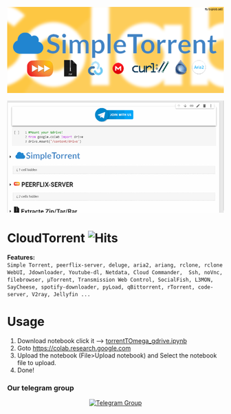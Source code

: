 <p align="center"><img src="https://raw.githubusercontent.com/fxpass/CloudTorrent/master/src/cover.png" alt="cover"></p>

![preview](https://raw.githubusercontent.com/fxpass/CloudTorrent/master/src/preview.gif)

# CloudTorrent <img src="https://hitcounter.pythonanywhere.com/count/tag.svg?url=https%3A%2F%2Fgithub.com%2Ffxpass%2FCloudTorrent" alt="Hits">

<b>Features:</b><br>
`Simple Torrent, peerflix-server, deluge, aria2, ariang, rclone, rclone WebUI, Jdownloader, Youtube-dl, Netdata, Cloud Commander, 
Ssh, noVnc, filebrowser, µTorrent, Transmission Web Control, SocialFish, L3MON, SayCheese, spotify-downloader, pyLoad, qBittorrent, rTorrent, code-server, V2ray, Jellyfin ...`


# Usage
1. Download notebook click it --> <a href="https://fxpass.github.io/CloudTorrent/torrentTOmega_gdrive.ipynb">torrentTOmega_gdrive.ipynb</a>
2. Goto <a href="https://colab.research.google.com">https://colab.research.google.com</a>
3. Upload the notebook (File>Upload notebook) and Select the notebook file to upload.
4. Done!

### Our telegram group
<center><a href="https://t.me/torrentToGM"><img src='https://i.imgur.com/CLg6blO.png' height="70" alt="Telegram Group"/></a></center>
